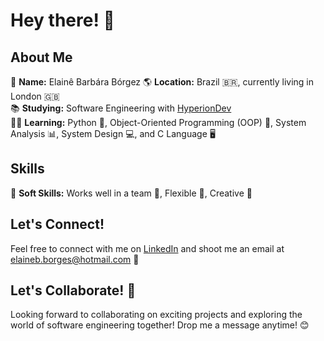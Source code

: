 # Hey there! 👋

## About Me

🌟 **Name:** Elainê Barbára Bórgez
🌎 **Location:** Brazil 🇧🇷, currently living in London 🇬🇧  
📚 **Studying:** Software Engineering with [HyperionDev](https://www.hyperiondev.com/)  
👩‍💻 **Learning:** Python 🐍, Object-Oriented Programming (OOP) 🧠, System Analysis 📊, System Design 💻, and C Language 🖥️  

## Skills

💼 **Soft Skills:** Works well in a team 👯, Flexible 🤸, Creative 🎨  

## Let's Connect!

Feel free to connect with me on [LinkedIn](https://www.linkedin.com/in/ebb199/) and shoot me an email at elaineb.borges@hotmail.com 📧  

## Let's Collaborate! 🚀

Looking forward to collaborating on exciting projects and exploring the world of software engineering together! Drop me a message anytime! 😊
